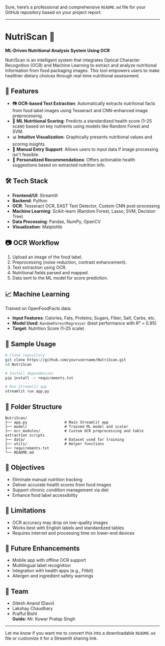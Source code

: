 Sure, here’s a professional and comprehensive `README.md` file for your GitHub repository based on your project report:

---

# NutriScan 🍎  
**ML-Driven Nutritional Analysis System Using OCR**

NutriScan is an intelligent system that integrates Optical Character Recognition (OCR) and Machine Learning to extract and analyze nutritional information from food packaging images. This tool empowers users to make healthier dietary choices through real-time nutritional assessment.

## 🚀 Features
- 📷 **OCR-based Text Extraction**: Automatically extracts nutritional facts from food label images using Tesseract and CNN-enhanced image preprocessing.
- 🧠 **ML Nutritional Scoring**: Predicts a standardized health score (1–25 scale) based on key nutrients using models like Random Forest and SVM.
- 📊 **Intuitive Visualization**: Graphically presents nutritional values and scoring insights.
- 🧪 **Manual Entry Support**: Allows users to input data if image processing isn't feasible.
- 🧬 **Personalized Recommendations**: Offers actionable health suggestions based on extracted nutrition info.

## 🛠️ Tech Stack
- **Frontend/UI**: Streamlit
- **Backend**: Python
- **OCR**: Tesseract OCR, EAST Text Detector, Custom CNN post-processing
- **Machine Learning**: Scikit-learn (Random Forest, Lasso, SVM, Decision Tree)
- **Data Processing**: Pandas, NumPy, OpenCV
- **Visualization**: Matplotlib

## 📷 OCR Workflow
1. Upload an image of the food label.
2. Preprocessing (noise reduction, contrast enhancement).
3. Text extraction using OCR.
4. Nutritional fields parsed and mapped.
5. Data sent to the ML model for score prediction.

## 📈 Machine Learning
Trained on OpenFoodFacts data:
- **Input Features**: Calories, Fats, Proteins, Sugars, Fiber, Salt, Carbs, etc.
- **Model Used**: `RandomForestRegressor` (best performance with R² = 0.95)
- **Target**: Nutrition Score (1–25 scale)

## 🧪 Sample Usage
```bash
# Clone repository
git clone https://github.com/yourusername/NutriScan.git
cd NutriScan

# Install dependencies
pip install -r requirements.txt

# Run Streamlit app
streamlit run app.py
```

## 📂 Folder Structure
```
NutriScan/
├── app.py                 # Main Streamlit app
├── model/                 # Trained ML model and scaler
├── ocr_modules/           # Custom OCR preprocessing and table extraction scripts
├── data/                  # Dataset used for training
├── utils/                 # Helper functions
├── requirements.txt
└── README.md
```

## 🎯 Objectives
- Eliminate manual nutrition tracking
- Deliver accurate health scores from food images
- Support chronic condition management via diet
- Enhance food label accessibility

## 📌 Limitations
- OCR accuracy may drop on low-quality images
- Works best with English labels and standardized tables
- Requires internet and processing time on lower-end devices

## 🌱 Future Enhancements
- Mobile app with offline OCR support
- Multilingual label recognition
- Integration with health apps (e.g., Fitbit)
- Allergen and ingredient safety warnings

## 👥 Team
- Gitesh Anand (Davo)  
- Lakshay Chaudhary  
- Prafful Bisht  
**Guide:** Mr. Kuwar Pratap Singh

---

Let me know if you want me to convert this into a downloadable `README.md` file or customize it for a Streamlit sharing link.
